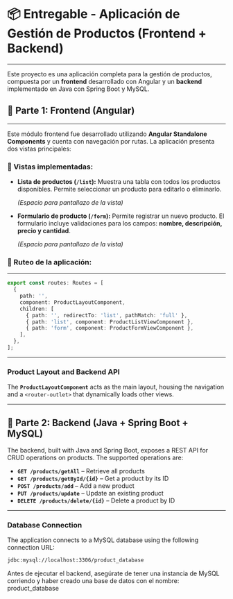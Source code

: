 # 📦 Entregable - Aplicación de Gestión de Productos (Frontend + Backend)

---

Este proyecto es una aplicación completa para la gestión de productos, compuesta por un **frontend** desarrollado con Angular y un **backend** implementado en Java con Spring Boot y MySQL.

## 📁 Parte 1: Frontend (Angular)

---

Este módulo frontend fue desarrollado utilizando **Angular Standalone Components** y cuenta con navegación por rutas. La aplicación presenta dos vistas principales:

### 📌 Vistas implementadas:

* **Lista de productos (`/list`):**
    Muestra una tabla con todos los productos disponibles. Permite seleccionar un producto para editarlo o eliminarlo.

    *(Espacio para pantallazo de la vista)*

* **Formulario de producto (`/form`):**
    Permite registrar un nuevo producto. El formulario incluye validaciones para los campos: **nombre, descripción, precio y cantidad**.

    *(Espacio para pantallazo de la vista)*

### 🧭 Ruteo de la aplicación:

---

```typescript
export const routes: Routes = [
  {
    path: '',
    component: ProductLayoutComponent,
    children: [
      { path: '', redirectTo: 'list', pathMatch: 'full' },
      { path: 'list', component: ProductListViewComponent },
      { path: 'form', component: ProductFormViewComponent },
    ],
  },
];
```

---

### Product Layout and Backend API

The **`ProductLayoutComponent`** acts as the main layout, housing the navigation and a `<router-outlet>` that dynamically loads other views.

---

## 📁 Parte 2: Backend (Java + Spring Boot + MySQL)

The backend, built with Java and Spring Boot, exposes a REST API for CRUD operations on products. The supported operations are:

* **`GET /products/getAll`** – Retrieve all products
* **`GET /products/getById/{id}`** – Get a product by its ID
* **`POST /products/add`** – Add a new product
* **`PUT /products/update`** – Update an existing product
* **`DELETE /products/delete/{id}`** – Delete a product by ID

---

### Database Connection

The application connects to a MySQL database using the following connection URL:

```bash
jdbc:mysql://localhost:3306/product_database
```

Antes de ejecutar el backend, asegúrate de tener una instancia de MySQL corriendo y haber creado una base de datos con el nombre: product_database

